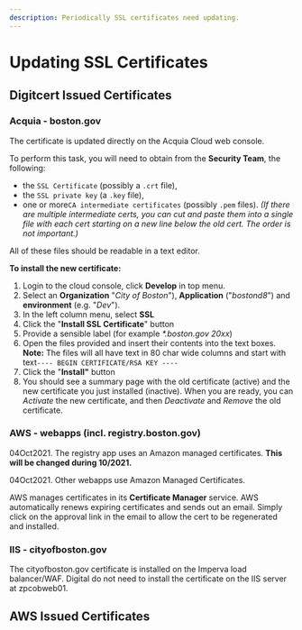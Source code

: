 ```yaml
---
description: Periodically SSL certificates need updating.
---
```


# Updating SSL Certificates

## Digitcert Issued Certificates

### Acquia - boston.gov

The certificate is updated directly on the Acquia Cloud web console.

To perform this task, you will need to obtain from the **Security Team**, the following:

* the `SSL Certificate` \(possibly a `.crt` file\), 
* the `SSL private key` \(a `.key` file\),
* one or more`CA intermediate certificates` \(possibly `.pem` files\).  _\(If there are multiple intermediate certs, you can cut and paste them into a single file with each cert starting on a new line below the old cert.  The order is not important.\)_

All of these files should be readable in a text editor.

**To install the new certificate:**

1. Login to the cloud console, click **Develop** in top menu.
2. Select an **Organization** "_City of Boston_"\), **Application** \("_bostond8_"\) and **environment** \(e.g. "_Dev_"\).
3. In the left column menu, select **SSL**
4. Click the "**Install SSL Certificate**" button
5. Provide a sensible label \(for example _\*.boston.gov 20xx_\)
6. Open the files provided and insert their contents into the text boxes.  **Note:** The files will all have text in 80 char wide columns and start with text`---- BEGIN CERTIFICATE/RSA KEY ----` 
7. Click the "**Install"** button
8. You should see a summary page with the old certificate \(active\) and the new certificate you just installed \(inactive\). When you are ready, you can _Activate_ the new certificate, and then _Deactivate_ and _Remove_ the old certificate.

### AWS - webapps \(incl. registry.boston.gov\)

04Oct2021.  The registry app uses an Amazon managed certificates. **This will be changed during 10/2021.**

04Oct2021. Other webapps use Amazon Managed Certificates.

AWS manages certificates in its **Certificate Manager** service.  AWS automatically renews expiring certificates and sends out an email.  Simply click on the approval link in the email to allow the cert to be regenerated and installed.

### IIS - cityofboston.gov

The cityofboston.gov certificate is installed on the Imperva load balancer/WAF.  Digital do not need to install the certificate on the IIS server at zpcobweb01.

## AWS Issued Certificates

